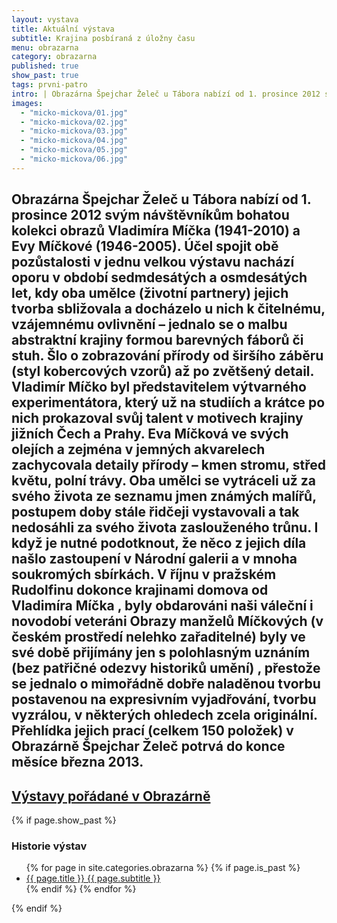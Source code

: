 ```yaml
---
layout: vystava
title: Aktuální výstava
subtitle: Krajina posbíraná z úložny času
menu: obrazarna
category: obrazarna
published: true
show_past: true
tags: prvni-patro
intro: | Obrazárna Špejchar Želeč u Tábora nabízí od 1. prosince 2012 svým návštěvníkům bohatou kolekci obrazů  Vladimíra Míčka (1941-2010) a  Evy Míčkové (1946-2005). Účel spojit obě pozůstalosti v jednu velkou výstavu nachází oporu v období sedmdesátých a osmdesátých let, kdy oba umělce (životní partnery) jejich tvorba sbližovala a docházelo u nich k čitelnému, vzájemnému ovlivnění – jednalo se o malbu abstraktní krajiny formou barevných fáborů či stuh. Šlo o zobrazování přírody od širšího záběru (styl kobercových vzorů) až po zvětšený detail.
images: 
  - "micko-mickova/01.jpg"
  - "micko-mickova/02.jpg"
  - "micko-mickova/03.jpg"
  - "micko-mickova/04.jpg"
  - "micko-mickova/05.jpg"
  - "micko-mickova/06.jpg"
---
```

Obrazárna Špejchar Želeč u Tábora nabízí od 1. prosince 2012 svým návštěvníkům bohatou kolekci obrazů  Vladimíra Míčka (1941-2010) a  Evy Míčkové (1946-2005). 
Účel spojit obě pozůstalosti v jednu velkou výstavu nachází oporu v období sedmdesátých a osmdesátých let, kdy oba umělce (životní partnery) jejich tvorba sbližovala a docházelo u nich k čitelnému, vzájemnému ovlivnění – jednalo se o malbu abstraktní krajiny formou barevných fáborů či stuh. Šlo o zobrazování přírody od širšího záběru (styl kobercových vzorů) až po zvětšený detail.
Vladimír Míčko byl představitelem výtvarného experimentátora, který už na studiích a  krátce po nich prokazoval svůj talent v motivech krajiny jižních Čech a Prahy. Eva Míčková ve svých olejích a zejména v jemných akvarelech zachycovala detaily přírody – kmen stromu, střed květu, polní trávy.
Oba umělci se vytráceli už za svého života ze seznamu jmen známých malířů, postupem doby stále řidčeji vystavovali a tak nedosáhli za svého života  zaslouženého trůnu.
I když je nutné podotknout, že něco z jejich díla našlo zastoupení v Národní galerii a v mnoha soukromých sbírkách. V říjnu v pražském Rudolfinu dokonce krajinami domova od Vladimíra Míčka , byly obdarováni naši váleční i novodobí veteráni
Obrazy manželů Míčkových (v českém prostředí nelehko zařaditelné) byly ve své době přijímány  jen s polohlasným uznáním (bez patřičné odezvy historiků umění) , přestože se jednalo o mimořádně dobře naladěnou tvorbu postavenou na expresivním vyjadřování, tvorbu vyzrálou, v některých ohledech zcela originální.
Přehlídka  jejich prací (celkem 150 položek) v Obrazárně  Špejchar Želeč potrvá do konce měsíce března 2013.
---
<div class="black-container">
    <h2><a href="{{ page.url }}">Výstavy pořádané v Obrazárně</a></h2>
</div>

<div class="time-container">
    {% if page.show_past %}
        <h3>Historie výstav</h3>
        <ul>
            {% for page in site.categories.obrazarna %}
                {% if page.is_past %}
                    <li><a href="{{ page.url }}">{{ page.title }} {{ page.subtitle }}</a></li>
                {% endif %}
            {% endfor %}
        </ul>
    {% endif %}
</div>
